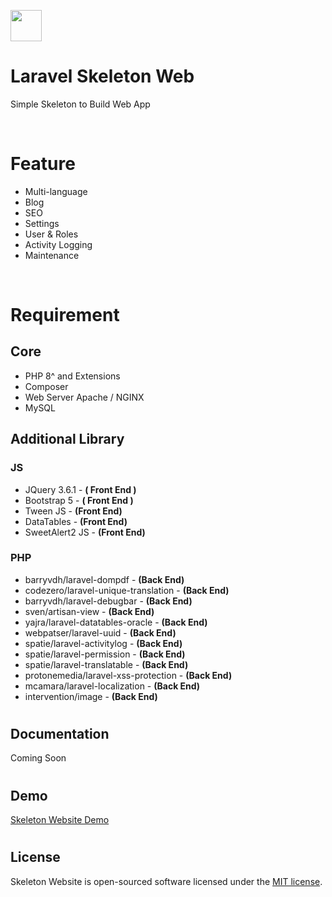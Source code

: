 <img src="https://skeleton-web.prasetyoadisantoso.com/storage/assets/Image/Logo/2azi7873KmhIQA7.png" width="50" height="50"><br />

# Laravel Skeleton Web
Simple Skeleton to Build Web App

</br>

# Feature
- Multi-language
- Blog
- SEO
- Settings
- User & Roles
- Activity Logging
- Maintenance

</br>

# Requirement
## Core
- PHP 8^ and Extensions
- Composer 
- Web Server Apache / NGINX
- MySQL 

## Additional Library
### JS
- JQuery 3.6.1 - **( Front End )**
- Bootstrap 5 - **( Front End )**
- Tween JS - **(Front End)**
- DataTables - **(Front End)**
- SweetAlert2 JS - **(Front End)**

### PHP
- barryvdh/laravel-dompdf - **(Back End)**
- codezero/laravel-unique-translation - **(Back End)**
- barryvdh/laravel-debugbar - **(Back End)**
- sven/artisan-view - **(Back End)**
- yajra/laravel-datatables-oracle - **(Back End)**
- webpatser/laravel-uuid - **(Back End)**
- spatie/laravel-activitylog - **(Back End)**
- spatie/laravel-permission - **(Back End)**
- spatie/laravel-translatable - **(Back End)**
- protonemedia/laravel-xss-protection - **(Back End)**
- mcamara/laravel-localization - **(Back End)**
- intervention/image - **(Back End)**

#
## Documentation
Coming Soon
# 
## Demo
[Skeleton Website Demo](https://lavalite.org/demo.html)
#
## License
Skeleton Website is open-sourced software licensed under the [MIT license](http://opensource.org/licenses/MIT).
#
